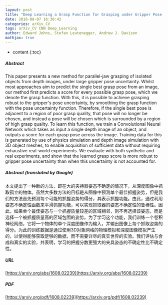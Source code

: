 ```yaml
---
layout: post
title: "Deep Learning a Grasp Function for Grasping under Gripper Pose Uncertainty"
date: 2016-08-07 16:30:42
categories: arXiv_CV
tags: arXiv_CV CNN Deep_Learning
author: Edward Johns, Stefan Leutenegger, Andrew J. Davison
mathjax: true
---
```


* content
{:toc}

##### Abstract
This paper presents a new method for parallel-jaw grasping of isolated objects from depth images, under large gripper pose uncertainty. Whilst most approaches aim to predict the single best grasp pose from an image, our method first predicts a score for every possible grasp pose, which we denote the grasp function. With this, it is possible to achieve grasping robust to the gripper's pose uncertainty, by smoothing the grasp function with the pose uncertainty function. Therefore, if the single best pose is adjacent to a region of poor grasp quality, that pose will no longer be chosen, and instead a pose will be chosen which is surrounded by a region of high grasp quality. To learn this function, we train a Convolutional Neural Network which takes as input a single depth image of an object, and outputs a score for each grasp pose across the image. Training data for this is generated by use of physics simulation and depth image simulation with 3D object meshes, to enable acquisition of sufficient data without requiring exhaustive real-world experiments. We evaluate with both synthetic and real experiments, and show that the learned grasp score is more robust to gripper pose uncertainty than when this uncertainty is not accounted for.

##### Abstract (translated by Google)
本文提出了一种新的方法，即在大的夹持器姿态不确定的情况下，从深度图像中抓取孤立的物体。虽然大多数方法的目标是从图像中预测单个最佳抓握姿势，但是我们的方法首先预测每个可能的抓握姿势的得分，其表示抓握功能。由此，通过利用姿态不确定性函数来平滑抓握功能，可以实现抓取器的姿态不确定性的鲁棒性。因此，如果单个最佳姿态与一个抓握质量较差的区域相邻，则不再选择该姿态，而是选择一个被抓握质量高的区域包围的姿势。为了学习这个功能，我们训练一个卷积神经网络，它将一个物体的单个深度图像作为输入，并输出图像上每个抓取姿势的得分。为此的训练数据是通过使用3D对象网格的物理模拟和深度图像模拟产生的，以使得能够获取足够的数据，而不需要详尽的真实世界的实验。我们评估与合成和真实的实验，并表明，学习的把握分数更强大的夹具姿态的不确定性比不确定性。

##### URL
[https://arxiv.org/abs/1608.02239](https://arxiv.org/abs/1608.02239)

##### PDF
[https://arxiv.org/pdf/1608.02239](https://arxiv.org/pdf/1608.02239)

